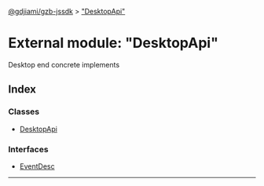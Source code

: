 [@gdjiami/gzb-jssdk](../README.md) > ["DesktopApi"](../modules/_desktopapi_.md)



# External module: "DesktopApi"


Desktop end concrete implements

## Index

### Classes

* [DesktopApi](../classes/_desktopapi_.desktopapi.md)


### Interfaces

* [EventDesc](../interfaces/_desktopapi_.eventdesc.md)



---
